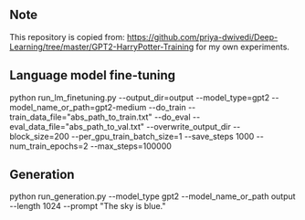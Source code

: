 ## Note

This repository is copied from:
https://github.com/priya-dwivedi/Deep-Learning/tree/master/GPT2-HarryPotter-Training for my own experiments.

## Language model fine-tuning

python run_lm_finetuning.py --output_dir=output  --model_type=gpt2 --model_name_or_path=gpt2-medium --do_train --train_data_file="abs_path_to_train.txt" --do_eval --eval_data_file="abs_path_to_val.txt" --overwrite_output_dir --block_size=200 --per_gpu_train_batch_size=1 --save_steps 1000 --num_train_epochs=2 --max_steps=100000

## Generation

python run_generation.py --model_type gpt2 --model_name_or_path output --length 1024 --prompt "The sky is blue."

